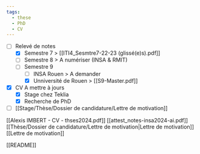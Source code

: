 ```yaml
---
tags:
  - these
  - PhD
  - CV
---
```

- [ ] Relevé de notes
	- [x] Semestre 7 
	      > [[ITI4_Sesmtre7-22-23 (glissé(e)s).pdf]]
	- [ ] Semestre 8
	      > A numériser (INSA & RMIT)
	- [ ] Semestre 9
		- [ ] INSA Rouen
		      > A demander
		- [x] Unniversité de Rouen
		      > [[S9-Master.pdf]]
- [x] CV A mettre à jours
	- [x] Stage chez Teklia
	- [x] Recherche de PhD
- [ ] [[Stage/Thèse/Dossier de candidature/Lettre de motivation]]

[[Alexis IMBERT - CV - thses2024.pdf]]
[[attest_notes-insa2024-ai.pdf]]
[[Thèse/Dossier de candidature/Lettre de motivation|Lettre de motivation]]
[[Lettre de motivation]]


[[README]]